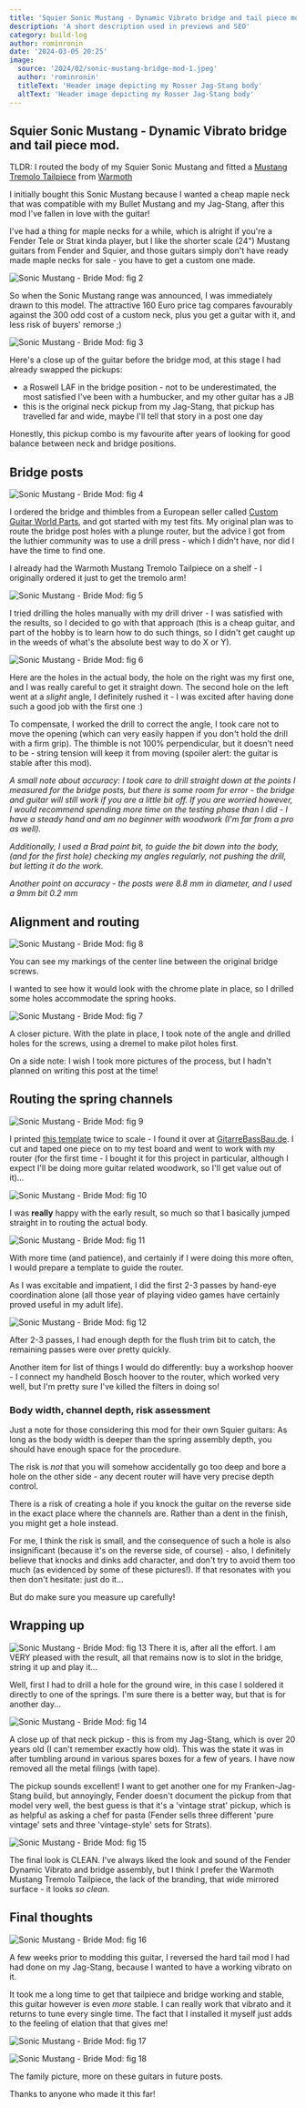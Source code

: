 ```yaml
---
title: 'Squier Sonic Mustang - Dynamic Vibrato bridge and tail piece mod'
description: 'A short description used in previews and SEO'
category: build-log
author: rominronin
date: '2024-03-05 20:25'
image:
  source: '2024/02/sonic-mustang-bridge-mod-1.jpeg'
  author: 'rominronin'
  titleText: 'Header image depicting my Rosser Jag-Stang body'
  altText: 'Header image depicting my Rosser Jag-Stang body'
---
```


## Squier Sonic Mustang - Dynamic Vibrato bridge and tail piece mod.

TLDR: I routed the body of my Squier Sonic Mustang and fitted a [Mustang Tremolo Tailpiece](https://warmoth.com/mt1c) from [Warmoth](https://warmoth.com/)

I initially bought this Sonic Mustang because I wanted a cheap maple neck that was compatible with my Bullet Mustang and
my Jag-Stang, after this mod I've fallen in love with the guitar!

I've had a thing for maple necks for a while, which is alright if you're a Fender Tele or Strat kinda player, but I
like the shorter scale (24") Mustang guitars from Fender and Squier, and those guitars simply don't have ready made
maple necks for sale - you have to get a custom one made.

![Sonic Mustang - Bride Mod: fig 2](../../media/2024/02/sonic-mustang-bridge-mod-2.jpeg "Sonic Mustang: Bridge Mod, fig 2")

So when the Sonic Mustang range was announced, I was immediately drawn to this model. The attractive 160 Euro price tag
compares favourably against the 300 odd cost of a custom neck, plus you get a guitar with it, and less risk of buyers'
remorse ;)

![Sonic Mustang - Bride Mod: fig 3](../../media/2024/02/sonic-mustang-bridge-mod-3.jpeg "Sonic Mustang: Bridge Mod, fig 3")

Here's a close up of the guitar before the bridge mod, at this stage I had already swapped the pickups:
- a Roswell LAF in the bridge position - not to be underestimated, the most satisfied I've been with a humbucker, and my other guitar has a JB
- this is the original neck pickup from my Jag-Stang, that pickup has travelled far and wide, maybe I'll tell that story in a post one day

Honestly, this pickup combo is my favourite after years of looking for good balance between neck and bridge positions. 

## Bridge posts
![Sonic Mustang - Bride Mod: fig 4](../../media/2024/02/sonic-mustang-bridge-mod-4.jpeg "Sonic Mustang: Bridge Mod, fig 4")

I ordered the bridge and thimbles from a European seller called [Custom Guitar World Parts](https://www.customworldguitarparts.com/),
and got started with my test fits. My original plan was to route the bridge post holes with a plunge router, but the
advice I got from the luthier community was to use a drill press - which I didn't have, nor did I have the time to find
one.

I already had the Warmoth Mustang Tremolo Tailpiece on a shelf - I originally ordered it just to get the tremolo arm!

![Sonic Mustang - Bride Mod: fig 5](../../media/2024/02/sonic-mustang-bridge-mod-5.jpeg "Sonic Mustang: Bridge Mod, fig 5")

I tried drilling the holes manually with my drill driver - I was satisfied with the results, so I decided to go with
that approach (this is a cheap guitar, and part of the hobby is to learn how to do such things, so I didn't get caught
up in the weeds of what's the absolute best way to do X or Y).

![Sonic Mustang - Bride Mod: fig 6](../../media/2024/02/sonic-mustang-bridge-mod-6.jpeg "Sonic Mustang: Bridge Mod, fig 6")

Here are the holes in the actual body, the hole on the right was my first one, and I was really careful to get it
straight down. The second hole on the left went at a *slight* angle, I definitely rushed it - I was excited after having
done such a good job with the first one :)

To compensate, I worked the drill to correct the angle, I took care not to move the opening (which can very easily
happen if you don't hold the drill with a firm grip). The thimble is not 100% perpendicular, but it doesn't need to be -
string tension will keep it from moving (spoiler alert: the guitar is stable after this mod).

*A small note about accuracy: I took care to drill straight down at the points I measured for the bridge posts, but there
is some room for error - the bridge and guitar will still work if you are a little bit off. If you are worried however, 
I would recommend spending more time on the testing phase than I did - I have a steady hand and am no beginner with
woodwork (I'm far from a pro as well).*

*Additionally, I used a Brad point bit, to guide the bit down into the body, (and for the first hole) checking my angles
regularly, not pushing the drill, but letting it do the work.*

*Another point on accuracy - the posts were 8.8 mm in diameter, and I used a 9mm bit 0.2 mm*

## Alignment and routing
![Sonic Mustang - Bride Mod: fig 8](../../media/2024/02/sonic-mustang-bridge-mod-8.jpeg "Sonic Mustang: Bridge Mod, fig 8")

You can see my markings of the center line between the original bridge screws.

I wanted to see how it would look with the chrome plate in place, so I drilled some holes accommodate the spring hooks.

![Sonic Mustang - Bride Mod: fig 7](../../media/2024/02/sonic-mustang-bridge-mod-7.jpeg "Sonic Mustang: Bridge Mod, fig 7")

A closer picture. With the plate in place, I took note of the angle and drilled holes for the screws, using a dremel to make pilot holes first.

On a side note: I wish I took more pictures of the process, but I hadn't planned on writing this post at the time!

## Routing the spring channels
![Sonic Mustang - Bride Mod: fig 9](../../media/2024/02/sonic-mustang-bridge-mod-9.jpeg "Sonic Mustang: Bridge Mod, fig 9")

I printed [this template](../../media/2024/02/MUSTANG.pdf) twice to scale - I found it over at [GitarreBassBau.de](https://www.gitarrebassbau.de/viewtopic.php?t=6#p18566).
I cut and taped one piece on to my test board and went to work with my router (for the first time - I bought it for this
project in particular, although I expect I'll be doing more guitar related woodwork, so I'll get value out of it)...

![Sonic Mustang - Bride Mod: fig 10](../../media/2024/02/sonic-mustang-bridge-mod-10.jpeg "Sonic Mustang: Bridge Mod, fig 10")

I was **really** happy with the early result, so much so that I basically jumped straight in to routing the actual body.

![Sonic Mustang - Bride Mod: fig 11](../../media/2024/02/sonic-mustang-bridge-mod-11.jpeg "Sonic Mustang: Bridge Mod, fig 11")

With more time (and patience), and certainly if I were doing this more often, I would prepare a template to guide the
router.

As I was excitable and impatient, I did the first 2-3 passes by hand-eye coordination alone (all those year of
playing video games have certainly proved useful in my adult life).

![Sonic Mustang - Bride Mod: fig 12](../../media/2024/02/sonic-mustang-bridge-mod-12.jpeg "Sonic Mustang: Bridge Mod, fig 12")

After 2-3 passes, I had enough depth for the flush trim bit to catch, the remaining passes were over pretty quickly.

Another item for list of things I would do differently: buy a workshop hoover - I connect my handheld Bosch hoover to
the router, which worked very well, but I'm pretty sure I've killed the filters in doing so!

### Body width, channel depth, risk assessment
Just a note for those considering this mod for their own Squier guitars: As long as the body width is deeper than the
spring assembly depth, you should have enough space for the procedure.

The risk is *not* that you will somehow accidentally go too deep and bore a hole on the other side - any decent router
will have very precise depth control.

There is a risk of creating a hole if you knock the guitar on the reverse side in the exact place where the channels are.
Rather than a dent in the finish, you might get a hole instead.

For me, I think the risk is small, and the consequence of such a hole is also insignificant (because it's on the reverse
side, of course) - also, I definitely believe that knocks and dinks add character, and don't try to avoid them too much
(as evidenced by some of these pictures!). If that resonates with you then don't hesitate: just do it...

But do make sure you measure up carefully!

## Wrapping up
![Sonic Mustang - Bride Mod: fig 13](../../media/2024/02/sonic-mustang-bridge-mod-13.jpeg "Sonic Mustang: Bridge Mod, fig 13")
There it is, after all the effort. I am VERY pleased with the result, all that remains now is to slot in the bridge,
string it up and play it...

Well, first I had to drill a hole for the ground wire, in this case I soldered it directly to one of the springs. I'm
sure there is a better way, but that is for another day...

![Sonic Mustang - Bride Mod: fig 14](../../media/2024/02/sonic-mustang-bridge-mod-14.jpeg "Sonic Mustang: Bridge Mod, fig 14")

A close up of that neck pickup - this is from my Jag-Stang, which is over 20 years old (I can't remember exactly how
old). This was the state it was in after tumbling around in various spares boxes for a few of years. I have now removed
all the metal filings (with tape).

The pickup sounds excellent! I want to get another one for my Franken-Jag-Stang build, but annoyingly, Fender doesn't
document the pickup from that model very well, the best guess is that it's a 'vintage strat' pickup, which is as helpful
as asking a chef for pasta (Fender sells three different 'pure vintage' sets and three 'vintage-style' sets for Strats). 

![Sonic Mustang - Bride Mod: fig 15](../../media/2024/02/sonic-mustang-bridge-mod-15.jpeg "Sonic Mustang: Bridge Mod, fig 15")

The final look is CLEAN. I've always liked the look and sound of the Fender Dynamic Vibrato and bridge assembly, but I
think I prefer the Warmoth Mustang Tremolo Tailpiece, the lack of the branding, that wide mirrored surface - it looks 
*so clean*.

## Final thoughts
![Sonic Mustang - Bride Mod: fig 16](../../media/2024/02/sonic-mustang-bridge-mod-16.jpeg "Sonic Mustang: Bridge Mod, fig 16")

A few weeks prior to modding this guitar, I reversed the hard tail mod I had had done on my Jag-Stang, because I wanted
to have a working vibrato on it.

It took me a long time to get that tailpiece and bridge working and stable, this guitar however is even *more* stable.
I can really work that vibrato and it returns to tune every single time. The fact that I installed it myself just adds
to the feeling of elation that that gives me!

![Sonic Mustang - Bride Mod: fig 17](../../media/2024/02/sonic-mustang-bridge-mod-17.jpeg "Sonic Mustang: Bridge Mod, fig 17")

![Sonic Mustang - Bride Mod: fig 18](../../media/2024/02/sonic-mustang-bridge-mod-18.jpeg "Sonic Mustang: Bridge Mod, fig 18")

The family picture, more on these guitars in future posts.

Thanks to anyone who made it this far!


